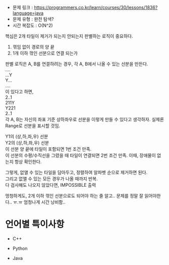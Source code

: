 * 문제 링크 : https://programmers.co.kr/learn/courses/30/lessons/1836?language=java
* 문제 유형 : 완전 탐색?
* 시간 복잡도 : O(N^2)

핵심은 2개 타일이 제거가 되는지 안되는지 판별하는 로직이 중요하다.  
1. 꺾임 없이 경로의 양 끝
2. 1개 이하 꺾인 선분으로 연결 되는가

판별 로직은 A, B를 연결하려는 경우, 각 A, B에서 나올 수 있는 선분을 만든다.  
....  
...Y  
Y...  
....  
이 있다고 하면,  
2..1  
211Y  
Y221  
2..1  
각 A, B는 자신의 좌표 기준 상하좌우로 선분을 이렇게 만들 수 있다고 생각하자. 실제론 Range로 선분을 표시할 것임.  

Y1의 (상,하,좌,우) 선분  
Y2의 (상,하,좌,우) 선분  
이 선분 양 끝에 타일이 포함되면 1번 조건 만족.  
이 선분의 수평/수직선을 그렸을 때 타일이 연결되면 2번 조건 만족.
이때, 장애물이 없는지 항상 확인한다.

그렇게, 없앨 수 있는 타일을 담아두고, 정렬하여 알파벳 순으로 제거하면 된다.  
그리고 없앨 수 있는 모든 경우가 나올 때까지 반복.  
다 검사해도 나오지 않았다면, IMPOSSIBLE 출력

멍청하게도, 2개 이하 꺾인 선분으로도 되어야 하는 줄 알고.. 문제를 정말 잘 읽어야한다.. ㅠ.ㅠ
엄청나게 시간 낭비함.. 


# 언어별 특이사항

- C++

- Python

- Java

